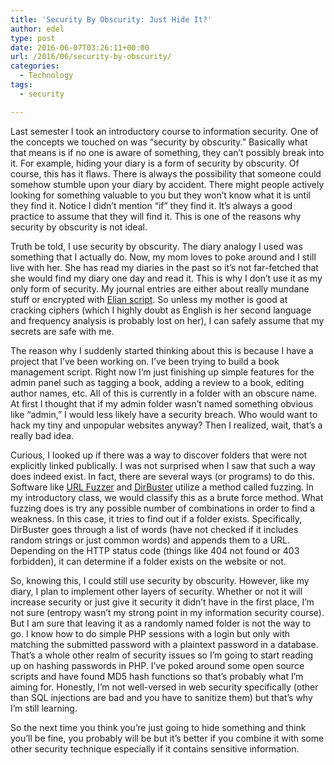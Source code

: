 ```yaml
---
title: 'Security By Obscurity: Just Hide It?'
author: edel
type: post
date: 2016-06-07T03:26:11+00:00
url: /2016/06/security-by-obscurity/
categories:
  - Technology
tags:
  - security

---
```

Last semester I took an introductory course to information security. One of the concepts we touched on was &#8220;security by obscurity.&#8221; Basically what that means is if no one is aware of something, they can&#8217;t possibly break into it. For example, hiding your diary is a form of security by obscurity. Of course, this has it flaws. There is always the possibility that someone could somehow stumble upon your diary by accident. There might people actively looking for something valuable to you but they won&#8217;t know what it is until they find it. Notice I didn&#8217;t mention &#8220;if&#8221; they find it. It&#8217;s always a good practice to assume that they will find it. This is one of the reasons why security by obscurity is not ideal.

Truth be told, I use security by obscurity. The diary analogy I used was something that I actually do. Now, my mom loves to poke around and I still live with her. She has read my diaries in the past so it&#8217;s not far-fetched that she would find my diary one day and read it. This is why I don&#8217;t use it as my only form of security. My journal entries are either about really mundane stuff or encrypted with [Elian script][1]. So unless my mother is good at cracking ciphers (which I highly doubt as English is her second language and frequency analysis is probably lost on her), I can safely assume that my secrets are safe with me.

The reason why I suddenly started thinking about this is because I have a project that I&#8217;ve been working on. I&#8217;ve been trying to build a book management script. Right now I&#8217;m just finishing up simple features for the admin panel such as tagging a book, adding a review to a book, editing author names, etc. All of this is currently in a folder with an obscure name. At first I thought that if my admin folder wasn&#8217;t named something obvious like &#8220;admin,&#8221; I would less likely have a security breach. Who would want to hack my tiny and unpopular websites anyway? Then I realized, wait, that&#8217;s a really bad idea.

Curious, I looked up if there was a way to discover folders that were not explicitly linked publically. I was not surprised when I saw that such a way does indeed exist. In fact, there are several ways (or programs) to do this. Software like [URL Fuzzer][2] and [DirBuster][3] utilize a method called fuzzing. In my introductory class, we would classify this as a brute force method. What fuzzing does is try any possible number of combinations in order to find a weakness. In this case, it tries to find out if a folder exists. Specifically, DirBuster goes through a list of words (have not checked if it includes random strings or just common words) and appends them to a URL. Depending on the HTTP status code (things like 404 not found or 403 forbidden), it can determine if a folder exists on the website or not.

So, knowing this, I could still use security by obscurity. However, like my diary, I plan to implement other layers of security. Whether or not it will increase security or just give it security it didn’t have in the first place, I’m not sure (entropy wasn&#8217;t my strong point in my information security course). But I am sure that leaving it as a randomly named folder is not the way to go. I know how to do simple PHP sessions with a login but only with matching the submitted password with a plaintext password in a database. That&#8217;s a whole other realm of security issues so I&#8217;m going to start reading up on hashing passwords in PHP. I&#8217;ve poked around some open source scripts and have found MD5 hash functions so that&#8217;s probably what I&#8217;m aiming for. Honestly, I&#8217;m not well-versed in web security specifically (other than SQL injections are bad and you have to sanitize them) but that’s why I’m still learning.

So the next time you think you’re just going to hide something and think you’ll be fine, you probably will be but it’s better if you combine it with some other security technique especially if it contains sensitive information.

<ol class="footnote">
</ol>

 [1]: http://www.ccelian.com/concepca.html
 [2]: https://pentest-tools.com/website-vulnerability-scanning/discover-hidden-directories-and-files
 [3]: http://git.kali.org/gitweb/?p=packages/dirbuster.git;a=summary